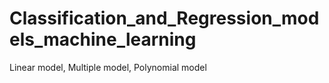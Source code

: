 # Classification_and_Regression_models_machine_learning
Linear model,
Multiple model,
Polynomial model

